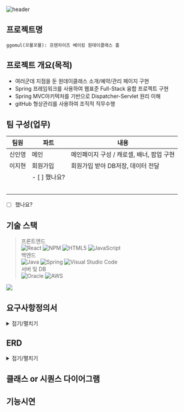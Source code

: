 
![header](https://capsule-render.vercel.app/api?type=cylinder&color=F9D923&text=GGOMOL&fontAlignY=55&fontSize=55&height=150&animation=twinkling)
  
## 프로젝트명    
```
ggomul(꼬물꼬물): 프렌차이즈 베이킹 원데이클래스 홈  
```
## 프로젝트 개요(목적)     
- 여러군데 지점을 둔 원데이클래스 소개/예약/관리 페이지 구현
- Spring 프레임워크를 사용하여 웹표준 Full-Stack 융합 프로젝트 구현
- Spring MVC아키텍처를 기반으로 Dispatcher-Servlet 원리 이해
- gitHub 형상관리를 사용하여 조직적 직무수행
## 팀 구성(업무)    


| 팀원 | 파트 | 내용 |
| --- | --- | --- |
| 신인영 | 메인 | 메인페이지 구성 / 캐로셀, 배너, 팝업 구현|
| 이지현 | 회원가입 | 회원가입 받아 DB저장, 데이터 전달 |
|  | - [ ] 했나요? |  |
|  |   |  |
|  |  |  | |
|  |  |  |  |
|  |  |  |  |
|  |  |  |


     
- [ ] 했나요?


## 기술 스택
> 프론트엔드    
![React](https://img.shields.io/badge/react-%2320232a.svg?style=for-the-badge&logo=react&logoColor=%2361DAFB)
![NPM](https://img.shields.io/badge/NPM-%23000000.svg?style=for-the-badge&logo=npm&logoColor=white)
![HTML5](https://img.shields.io/badge/html5-%23E34F26.svg?style=for-the-badge&logo=html5&logoColor=white)
![JavaScript](https://img.shields.io/badge/javascript-%23323330.svg?style=for-the-badge&logo=javascript&logoColor=%23F7DF1E)     
> 백엔드       
![Java](https://img.shields.io/badge/java-%23ED8B00.svg?style=for-the-badge&logo=java&logoColor=white)
![Spring](https://img.shields.io/badge/spring-%236DB33F.svg?style=for-the-badge&logo=spring&logoColor=white)
![Visual Studio Code](https://img.shields.io/badge/Visual%20Studio%20Code-0078d7.svg?style=for-the-badge&logo=visual-studio-code&logoColor=white)      
> 서버 및 DB     
![Oracle](https://img.shields.io/badge/Oracle-F80000?style=for-the-badge&logo=oracle&logoColor=white)
![AWS](https://img.shields.io/badge/AWS-%23FF9900.svg?style=for-the-badge&logo=amazon-aws&logoColor=white)

![](../header.png)

## 요구사항정의서      
<details markdown="1">
<summary>접기/펼치기</summary>
<img src=>
</details>

## ERD     
<details markdown="1">
<summary>접기/펼치기</summary>
<img src=>
</details>

## 클래스 or 시퀀스 다이어그램   

## 기능시연    
